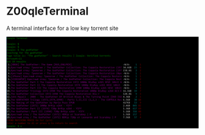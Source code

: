 # Z00qleTerminal
A terminal interface for a low key torrent site

![alt text](https://raw.githubusercontent.com/Kushcabbage/Z00qleTerminal/master/repoexample.png "Screenshot")
